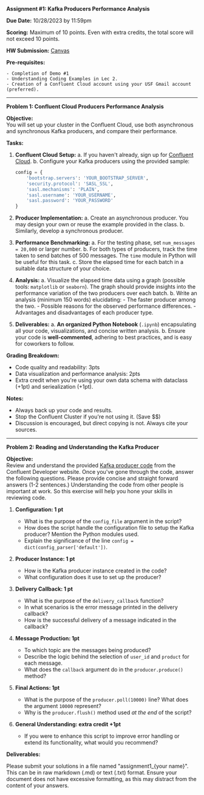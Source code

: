 **Assignment #1: Kafka Producers Performance Analysis**

**Due Date:** 10/28/2023 by 11:59pm

**Scoring:** Maximum of 10 points. Even with extra credits, the total score will not exceed 10 points.

**HW Submission:** [Canvas](https://usfca.instructure.com/courses/1617043/assignments/7365180)

**Pre-requisites:**

    - Completion of Demo #1
    - Understanding Coding Examples in Lec 2. 
    - Creation of a Confluent Cloud account using your USF Gmail account (preferred).

---

**Problem 1: Confluent Cloud Producers Performance Analysis**

**Objective:**  
You will set up your cluster in the Confluent Cloud, use both asynchronous and synchronous Kafka producers, and compare their performance.

**Tasks:**

1. **Confluent Cloud Setup:**
    a. If you haven't already, sign up for [Confluent Cloud](https://www.confluent.io/confluent-cloud/).
    b. Configure your Kafka producers using the provided sample:
    ```python
    config = {
        'bootstrap.servers': 'YOUR_BOOTSTRAP_SERVER',
        'security.protocol': 'SASL_SSL',
        'sasl.mechanisms': 'PLAIN',
        'sasl.username': 'YOUR_USERNAME',
        'sasl.password': 'YOUR_PASSWORD'
    }
    ```

2. **Producer Implementation:**
    a. Create an asynchronous producer. You may design your own or reuse the example provided in the class.
    b. Similarly, develop a synchronous producer.

3. **Performance Benchmarking:**
    a. For the testing phase, set `num_messages = 20,000` or larger number.
    b. For both types of producers, track the time taken to send batches of 500 messages. The `time` module in Python will be useful for this task.
    c. Store the elapsed time for each batch in a suitable data structure of your choice.

4. **Analysis:**
    a. Visualize the elapsed time data using a graph (possible tools: `matplotlib` or `seaborn`). The graph should provide insights into the performance variation of the two producers over each batch.
    b. Write an analysis (minimum 150 words) elucidating:
        - The faster producer among the two.
        - Possible reasons for the observed performance differences.
        - Advantages and disadvantages of each producer type.

5. **Deliverables:**
    a. **An organized Python Notebook** (`.ipynb`) encapsulating all your code, visualizations, and concise written analysis.
    b. Ensure your code is **well-commented**, adhering to best practices, and is easy for coworkers to follow.

**Grading Breakdown:**

- Code quality and readability: 3pts
- Data visualization and performance analysis: 2pts
- Extra credit  when you're using your own data schema with dataclass (+1pt) and seriealization (+1pt).

**Notes:** 

  - Always back up your code and results.
  - Stop the Confluent Cluster if you're not using it. (Save $$)
  - Discussion is encouraged, but direct copying is not. Always cite your sources.

--- 

**Problem 2: Reading and Understanding the Kafka Producer**

**Objective:**  
Review and understand the provided [Kafka producer code](https://developer.confluent.io/get-started/python/#build-producer) from the Confluent Developer website. Once you've gone through the code, answer the following questions. Please provide concise and straight forward answers (1-2 sentences.) Understanding the code from other people is important at work. So this exercise will help you hone your skills in reviewing code.

1. **Configuration: 1 pt**
    - What is the purpose of the `config_file` argument in the script?
    - How does the script handle the configuration file to setup the Kafka producer? Mention the Python modules used.
    - Explain the significance of the line `config = dict(config_parser['default'])`.

2. **Producer Instance: 1 pt**
    - How is the Kafka producer instance created in the code?
    - What configuration does it use to set up the producer?

3. **Delivery Callback: 1 pt**
    - What is the purpose of the `delivery_callback` function?
    - In what scenarios is the error message printed in the delivery callback?
    - How is the successful delivery of a message indicated in the callback?

4. **Message Production: 1pt**
    - To which topic are the messages being produced?
    - Describe the logic behind the selection of `user_id` and `product` for each message.
    - What does the `callback` argument do in the `producer.produce()` method?

5. **Final Actions: 1pt**
    - What is the purpose of the `producer.poll(10000)` line? What does the argument `10000` represent?
    - Why is the `producer.flush()` method used *at the end* of the script?

6. **General Understanding: extra credit +1pt**
    - If you were to enhance this script to improve error handling or extend its functionality, what would you recommend?

**Deliverables:**

Please submit your solutions in a file named "assignment1_{your name}". This can be in raw markdown (.md) or text (.txt) format. Ensure your document does not have excessive formatting, as this may distract from the content of your answers.